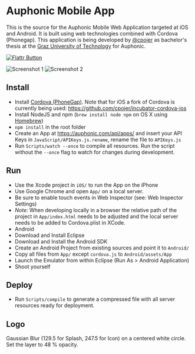 Auphonic Mobile App
===================

This is the source for the Auphonic Mobile Web Application targeted at iOS and Android. It is built using web technologies combined with Cordova (Phonegap).
This application is being developed by [@cpojer](http://cpojer.net) as bachelor's thesis at the [Graz University of Technology](http://tugraz.at/) for Auphonic.

[![Flattr Button](http://api.flattr.com/button/button-static-50x60.png "Flattr This!")](https://flattr.com/thing/1035105/Auphonic-Mobile-App "Auphonic-Mobile-App")

![Screenshot 1](http://dl.dropbox.com/u/1928164/App1.jpg)
![Screenshot 2](http://dl.dropbox.com/u/1928164/App2.jpg)

Install
-------

* Install [Cordova (PhoneGap)](http://phonegap.com/). Note that for iOS a fork of Cordova is currently being used: https://github.com/cpojer/incubator-cordova-ios
* Install NodeJS and npm (`brew install node npm` on OS X using [Homebrew](http://mxcl.github.com/homebrew/))
* `npm install` in the root folder
* Create an App at https://auphonic.com/api/apps/ and insert your API Keys in `JavaScript/APIKeys.js.rename`, rename the file to `APIKeys.js`
* Run `Scripts/watch --once` to compile all resources. Run the script without the `--once` flag to watch for changes during development.

Run
---

* Use the Xcode project in `iOS/` to run the App on the iPhone
* Use Google Chrome and open `App/` on a local server.
 * Be sure to enable touch events in Web Inspector (see: Web Inspector Settings)
 * *Note:* When developing locally in a browser the relative path of the project in `App/index.html` needs to be adjusted and the local server needs to be added to Cordova.plist in XCode.
* Android
 * Download and Install Eclipse
 * Download and Install the Android SDK
 * Create an Android Project from existing sources and point it to `Android/`
 * Copy all files from `App/` except `cordova.js` to `Android/assets/App`
 * Launch the Emulator from within Eclipse (Run As > Android Application)
 * Shoot yourself

Deploy
------

* Run `Scripts/compile` to generate a compressed file with all server resources ready for deployment.

Logo
----

Gaussian Blur (129.5 for Splash, 247.5 for Icon) on a centered white circle. Set the layer to 48 % opacity.
